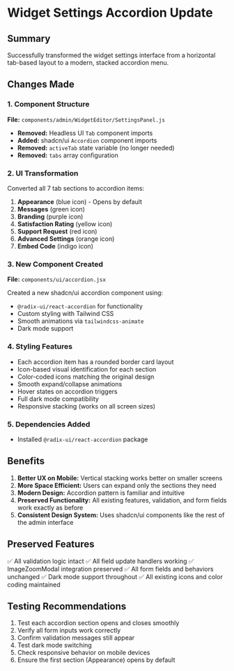 # Widget Settings Accordion Update

## Summary
Successfully transformed the widget settings interface from a horizontal tab-based layout to a modern, stacked accordion menu.

## Changes Made

### 1. Component Structure
**File:** `components/admin/WidgetEditor/SettingsPanel.js`

- **Removed:** Headless UI `Tab` component imports
- **Added:** shadcn/ui `Accordion` component imports
- **Removed:** `activeTab` state variable (no longer needed)
- **Removed:** `tabs` array configuration

### 2. UI Transformation
Converted all 7 tab sections to accordion items:

1. **Appearance** (blue icon) - Opens by default
2. **Messages** (green icon)
3. **Branding** (purple icon)
4. **Satisfaction Rating** (yellow icon)
5. **Support Request** (red icon)
6. **Advanced Settings** (orange icon)
7. **Embed Code** (indigo icon)

### 3. New Component Created
**File:** `components/ui/accordion.jsx`

Created a new shadcn/ui accordion component using:
- `@radix-ui/react-accordion` for functionality
- Custom styling with Tailwind CSS
- Smooth animations via `tailwindcss-animate`
- Dark mode support

### 4. Styling Features
- Each accordion item has a rounded border card layout
- Icon-based visual identification for each section
- Color-coded icons matching the original design
- Smooth expand/collapse animations
- Hover states on accordion triggers
- Full dark mode compatibility
- Responsive stacking (works on all screen sizes)

### 5. Dependencies Added
- Installed `@radix-ui/react-accordion` package

## Benefits

1. **Better UX on Mobile:** Vertical stacking works better on smaller screens
2. **More Space Efficient:** Users can expand only the sections they need
3. **Modern Design:** Accordion pattern is familiar and intuitive
4. **Preserved Functionality:** All existing features, validation, and form fields work exactly as before
5. **Consistent Design System:** Uses shadcn/ui components like the rest of the admin interface

## Preserved Features
✅ All validation logic intact
✅ All field update handlers working
✅ ImageZoomModal integration preserved
✅ All form fields and behaviors unchanged
✅ Dark mode support throughout
✅ All existing icons and color coding maintained

## Testing Recommendations
1. Test each accordion section opens and closes smoothly
2. Verify all form inputs work correctly
3. Confirm validation messages still appear
4. Test dark mode switching
5. Check responsive behavior on mobile devices
6. Ensure the first section (Appearance) opens by default

